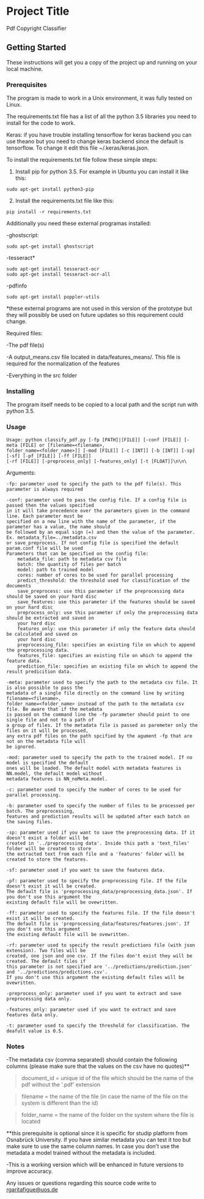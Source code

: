 # Project Title

Pdf Copyright Classifier

## Getting Started

These instructions will get you a copy of the project up and running on your local machine.

### Prerequisites

The program is made to work in a Unix environment, it was fully tested on Linux.

The requirements.txt file has a list of all the python 3.5 libraries you need to install for the 
code to work.

Keras: if you have trouble installing tensorflow for keras backend you can use theano but you need to change keras 
backend since the default is tensorflow. To change it edit this file ~/.keras/keras.json.


To install the requirements.txt file follow these simple steps:

1. Install pip for python 3.5. For example in Ubuntu you can install it like this:

```
sudo apt-get install python3-pip 
```
2. Install the requirements.txt file like this:
```
pip install -r requirements.txt
```

Additionally you need these external programas installed:

-ghostscript:
```
sudo apt-get install ghostscript
```

-tesseract*
```
sudo apt-get install tesseract-ocr
sudo apt-get install tesseract-ocr-all
```

-pdfinfo
```
sudo apt-get install poppler-utils

```

*these external programs are not used in this version of the prototype but they will possibly be used on future updates so this requirement could change.


Required files:

-The pdf file(s)

-A output_means.csv file located in data/features_means/. This file is required for the normalization of the features

-Everything in the src folder

### Installing

The program itself needs to be copied to a local path and the script run with python 3.5.

### Usage
```
Usage: python classify_pdf.py [-fp [PATH]|[FILE]] [-conf [FILE]] [-meta [FILE] or [filename=<filename>,
folder_name=<folder_name>]] [-mod [FILE]] [-c [INT]] [-b [INT]] [-sp] [-sf] [-pf [FILE]] [-ff [FILE]] 
[-rf [FILE]] [-preprocess_only] [-features_only] [-t [FLOAT]]\n\n\
```
Arguments:

    -fp: parameter used to specify the path to the pdf file(s). This parameter is always required
    
    -conf: parameter used to pass the config file. If a config file is passed then the values specified
    in it will take precedence over the parameters given in the command line. Each parameter must be 
    specified on a new line with the name of the parameter, if the parameter has a value, the name should 
    be followed by an equal sign (=) and then the value of the parameter. Ex. metadata_file=../metadata.csv 
    or save_preprocess. If not config file is specified the default param.conf file will be used 
    Parameters that can be specified on the config file:
        metadata_file: path to metadata csv file
        batch: the quantity of files per batch
        model: path to trained model
        cores: number of cores to be used for parallel processing
        predict_threshold: the threshold used for classification of the documents
        save_preprocess: use this parameter if the preprocessing data should be saved on your hard disc
        save_features: use this parameter if the features should be saved on your hard disc
        preprocess_only: use this parameter if only the preprocessing data should be extracted and saved on
        your hard disc
        features_only: use this parameter if only the feature data should be calculated and saved on 
        your hard disc
        preprocessing_file: specifies an existing file on which to append the preprocessing data.
        features_file: specifies an existing file on which to append the feature data.
        prediction_file: specifies an existing file on which to append the result predicition data.
    
    -meta: parameter used to specify the path to the metadata csv file. It is also possible to pass the 
    metadata of a single file directly on the command line by writing filename=<filename>,
    folder_name=<folder_name> instead of the path to the metadata csv file. Be aware that if the metadata 
    is passed on the command line the -fp parameter should point to one single file and not to a path of 
    a group of files. If the metadata file is passed as paremeter only the files on it will be processed,
    any extra pdf files on the path spcified by the agument -fp that are not on the metadata file will
    be ignored.
    
    -mod: parameter used to specify the path to the trained model. If no model is specified the default 
    ones will be loaded. The default model with metadata features is NN.model, the default model without 
    metadata features is NN_noMeta.model.
    
    -c: parameter used to specify the number of cores to be used for parallel processing. 
    
    -b: parameter used to specify the number of files to be processed per batch. The preprocessing, 
    features and prediction results will be updated after each batch on the saving files.
    
    -sp: parameter used if you want to save the preprocessing data. If it doesn't exist a folder will be 
    created in '../preprocessing data'. Inside this path a 'text_files' folder will be created to store 
    the extracted text from each file and a 'features' folder will be created to store the features.
    
    -sf: parameter used if you want to save the features data.
    
    -pf: parameter used to specify the preprocessing file. If the file doesn't exist it will be created.
    The default file is 'preprocessing_data/preprocessing_data.json'. If you don't use this argument the 
    existing default file will be ovewritten.
    
    -ff: parameter used to specify the features file. If the file doesn't exist it will be created.
    The default file is 'preprocessing_data/features/features.json'. If you don't use this argument
    the existing default file will be ovewritten.
    
    -rf: parameter used to specify the result predictions file (with json extension). Two files will be 
    created, one json and one csv. If the files don't exist they will be created. The default files if 
    this parameter is not specified are '../predictions/prediction.json' and '../predictions/predictions.csv'. 
    If you don't use this argument the existing default files will be ovewritten.
    
    -preprocess_only: parameter used if you want to extract and save preprocessing data only.
    
    -features_only: parameter used if you want to extract and save features data only.
    
    -t: parameter used to specify the threshold for classification. The deafult value is 0.5.

### Notes

-The metadata csv (comma separated) should contain the following columns (please make sure that the values on the csv have no quotes)**

>document_id = unique id of the file which should be the name of the pdf without the '.pdf' extension

>filename = the name of the file (in case the name of the file on the system is different than the id)

>folder_name = the name of the folder on the system where the file is located

**this prerequisite is optional since it is specific for studip platform from Osnabrück University. If you have similar metadata you can test it too but make sure to use the same column names. In case you don't use the metadata a model trained without the metadata is included.

-This is a working version which will be enhanced in future versions to improve accuracy.

Any issues or questions regarding this source code write to rgaritafigue@uos.de 
